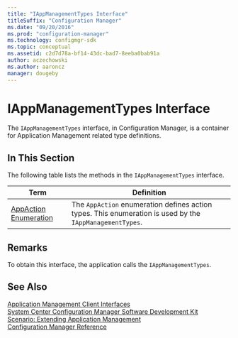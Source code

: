 ```yaml
---
title: "IAppManagementTypes Interface"
titleSuffix: "Configuration Manager"
ms.date: "09/20/2016"
ms.prod: "configuration-manager"
ms.technology: configmgr-sdk
ms.topic: conceptual
ms.assetid: c2d7d78a-bf14-43dc-bad7-8eeba0bab91a
author: aczechowski
ms.author: aaroncz
manager: dougeby
---
```

# IAppManagementTypes Interface
The `IAppManagementTypes` interface, in Configuration Manager, is a container for Application Management related type definitions.  

## In This Section  
 The following table lists the methods in the `IAppManagementTypes` interface.  

|Term|Definition|  
|----------|----------------|  
|[AppAction Enumeration](../../../../../develop/reference/core/clients/client-classes/appaction-enumeration.md)|The `AppAction` enumeration defines action types. This enumeration is used by the `IAppManagementTypes`.|  

## Remarks  
 To obtain this interface, the application calls the `IAppManagementTypes`.  

## See Also  
 [Application Management Client Interfaces](../../../../../develop/reference/core/clients/client-classes/application-management-client-interfaces.md)   
 [System Center Configuration Manager Software Development Kit](../../../../../develop/core/misc/system-center-configuration-manager-sdk.md)   
 [Scenario: Extending Application Management](../../../../../develop/apps/scenario--extending-application-management.md)   
 [Configuration Manager Reference](../../../../../develop/reference/configuration-manager-reference.md)
